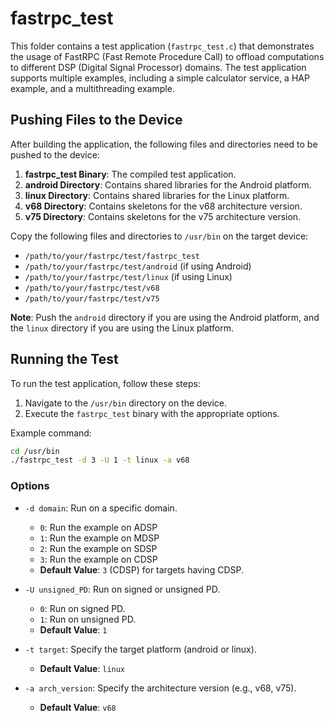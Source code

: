 # fastrpc_test

This folder contains a test application (`fastrpc_test.c`) that demonstrates the usage of FastRPC (Fast Remote Procedure Call) to offload computations to different DSP (Digital Signal Processor) domains. The test application supports multiple examples, including a simple calculator service, a HAP example, and a multithreading example.

## Pushing Files to the Device

After building the application, the following files and directories need to be pushed to the device:

1. **fastrpc_test Binary**: The compiled test application.
2. **android Directory**: Contains shared libraries for the Android platform.
3. **linux Directory**: Contains shared libraries for the Linux platform.
4. **v68 Directory**: Contains skeletons for the v68 architecture version.
5. **v75 Directory**: Contains skeletons for the v75 architecture version.

Copy the following files and directories to `/usr/bin` on the target device:

- `/path/to/your/fastrpc/test/fastrpc_test`
- `/path/to/your/fastrpc/test/android` (if using Android)
- `/path/to/your/fastrpc/test/linux` (if using Linux)
- `/path/to/your/fastrpc/test/v68`
- `/path/to/your/fastrpc/test/v75`

**Note**: Push the `android` directory if you are using the Android platform, and the `linux` directory if you are using the Linux platform.

## Running the Test

To run the test application, follow these steps:

1. Navigate to the `/usr/bin` directory on the device.
2. Execute the `fastrpc_test` binary with the appropriate options.

Example command:

```bash
cd /usr/bin
./fastrpc_test -d 3 -U 1 -t linux -a v68
```

### Options

- `-d domain`: Run on a specific domain.
  - `0`: Run the example on ADSP
  - `1`: Run the example on MDSP
  - `2`: Run the example on SDSP
  - `3`: Run the example on CDSP
  - **Default Value**: `3` (CDSP) for targets having CDSP.

- `-U unsigned_PD`: Run on signed or unsigned PD.
  - `0`: Run on signed PD.
  - `1`: Run on unsigned PD.
  - **Default Value**: `1`

- `-t target`: Specify the target platform (android or linux).
  - **Default Value**: `linux`

- `-a arch_version`: Specify the architecture version (e.g., v68, v75).
  - **Default Value**: `v68`
